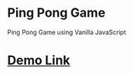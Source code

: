 # Ping Pong Game

 Ping Pong Game using Vanilla JavaScript

 <a href= "https://ping-pong-maanil-verma.netlify.app/"><h1>Demo Link</h1></a>
